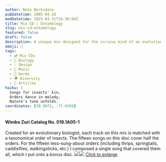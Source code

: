 ```yaml
---
author: Nate Barksdale
pubDatetime: 2005-04-28
modDatetime: 2025-03-31T16:30:04Z
title: Mix CD | Entomology
slug: mix-cd-entomology
featured: false
draft: false
description: A unique mix designed for the curious mind of an evolutionary biologist, featuring music that resonates with the vibrant world of insects.
emoji: 🦋
tags:
  - 💿 Mix CDs
  - 🦠 Biology
  - 💡 Design
  - 🎵 Music
  - 🦠 Germs
  - 🌍 Diversity
  - 📖 Articles
haiku: |
  Songs for insects' kin,  
  Orders dance in melody,  
  Nature's tune unfolds.
coordinates: [38.9072, -77.0369]
---
```


#### Wimbo Zuri Catalog No. 018.1A05-1

Created for an evolutionary biologist, each track on this mix is matched with a taxonomical order of insects. The fifteen songs on this disc cover half the orders. For the fifteen less-sung-about orders (including thrips, springtails, caddisflies, walkingsticks, etc.) I composed a single song that covered them all, which I put onto a bonus disc. [![](@assets/images/entomology_260.jpg)](@assets/images/entomology_530.jpg)[![](@assets/images/entomology2_260.jpg)](@assets/images/entomology2_530.jpg)
[Click to enlarge](@assets/images/entomology_530.jpg)
